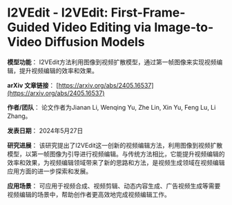 # I2VEdit - I2VEdit: First-Frame-Guided Video Editing via Image-to-Video Diffusion Models

**模型功能**：
I2VEdit方法利用图像到视频扩散模型，通过第一帧图像来实现视频编辑，提升视频编辑的效率和效果。

**arXiv 文章链接**：
[https://arxiv.org/abs/2405.16537](https://arxiv.org/abs/2405.16537)

**作者/团队**：
论文作者为Jianan Li, Wenqing Yu, Zhe Lin, Xin Yu, Feng Lu, Li Zhang。

**发表日期**：
2024年5月27日

**研究进展**：
该研究提出了I2VEdit这一创新的视频编辑方法，利用图像到视频扩散模型，以第一帧图像为引导进行视频编辑。与传统方法相比，它能提升视频编辑的效率和效果，为视频编辑领域带来了新的思路和方法，是视频生成领域在视频编辑应用方面的进一步探索和发展。

**应用场景**：
可应用于视频合成、视频剪辑、动态内容生成、广告视频生成等需要视频编辑的场景中，帮助创作者更高效地完成视频编辑工作。
